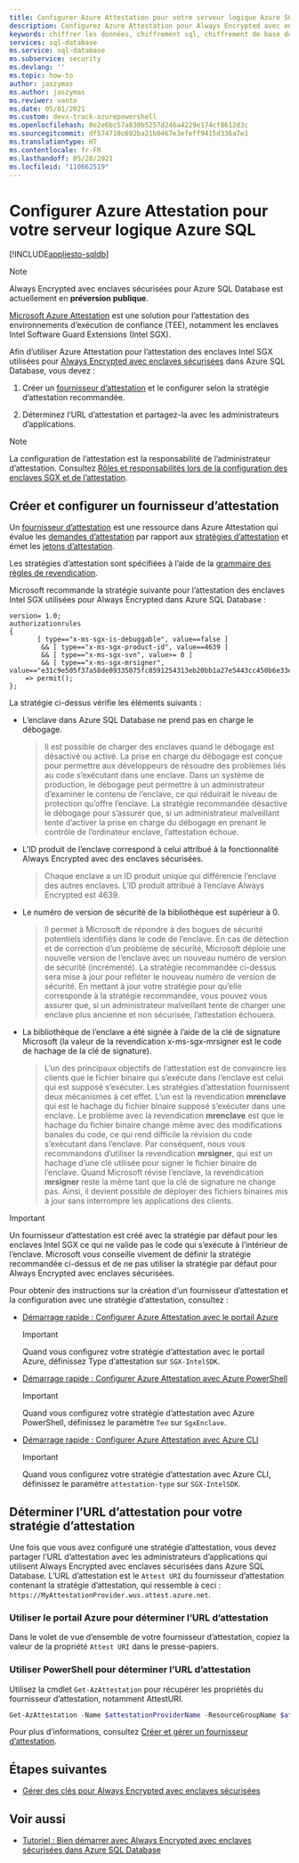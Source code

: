 ```yaml
---
title: Configurer Azure Attestation pour votre serveur logique Azure SQL
description: Configurez Azure Attestation pour Always Encrypted avec enclaves sécurisées dans Azure SQL Database.
keywords: chiffrer les données, chiffrement sql, chiffrement de base de données, données sensibles, Always Encrypted, enclaves sécurisées, SGX, attestation
services: sql-database
ms.service: sql-database
ms.subservice: security
ms.devlang: ''
ms.topic: how-to
author: jaszymas
ms.author: jaszymas
ms.reviwer: vanto
ms.date: 05/01/2021
ms.custom: devx-track-azurepowershell
ms.openlocfilehash: 0e2e6bc57a830b5257d246a4229e174cf8612d3c
ms.sourcegitcommit: df574710c692ba21b0467e3efeff9415d336a7e1
ms.translationtype: HT
ms.contentlocale: fr-FR
ms.lasthandoff: 05/28/2021
ms.locfileid: "110662519"
---
```

# <a name="configure-azure-attestation-for-your-azure-sql-logical-server"></a>Configurer Azure Attestation pour votre serveur logique Azure SQL

[!INCLUDE[appliesto-sqldb](../includes/appliesto-sqldb.md)]

> [!NOTE]
> Always Encrypted avec enclaves sécurisées pour Azure SQL Database est actuellement en **préversion publique**.

[Microsoft Azure Attestation](../../attestation/overview.md) est une solution pour l’attestation des environnements d’exécution de confiance (TEE), notamment les enclaves Intel Software Guard Extensions (Intel SGX). 

Afin d’utiliser Azure Attestation pour l’attestation des enclaves Intel SGX utilisées pour [Always Encrypted avec enclaves sécurisées](/sql/relational-databases/security/encryption/always-encrypted-enclaves) dans Azure SQL Database, vous devez :

1. Créer un [fournisseur d’attestation](../../attestation/basic-concepts.md#attestation-provider) et le configurer selon la stratégie d’attestation recommandée.

2. Déterminez l’URL d’attestation et partagez-la avec les administrateurs d’applications.

> [!NOTE]
> La configuration de l’attestation est la responsabilité de l’administrateur d’attestation. Consultez [Rôles et responsabilités lors de la configuration des enclaves SGX et de l’attestation](always-encrypted-enclaves-plan.md#roles-and-responsibilities-when-configuring-sgx-enclaves-and-attestation).

## <a name="create-and-configure-an-attestation-provider"></a>Créer et configurer un fournisseur d’attestation

Un [fournisseur d’attestation](../../attestation/basic-concepts.md#attestation-provider) est une ressource dans Azure Attestation qui évalue les [demandes d’attestation](../../attestation/basic-concepts.md#attestation-request) par rapport aux [stratégies d’attestation](../../attestation/basic-concepts.md#attestation-request) et émet les [jetons d’attestation](../../attestation/basic-concepts.md#attestation-token). 

Les stratégies d’attestation sont spécifiées à l’aide de la [grammaire des règles de revendication](../../attestation/claim-rule-grammar.md).

Microsoft recommande la stratégie suivante pour l’attestation des enclaves Intel SGX utilisées pour Always Encrypted dans Azure SQL Database :

```output
version= 1.0;
authorizationrules 
{
       [ type=="x-ms-sgx-is-debuggable", value==false ]
        && [ type=="x-ms-sgx-product-id", value==4639 ]
        && [ type=="x-ms-sgx-svn", value>= 0 ]
        && [ type=="x-ms-sgx-mrsigner", value=="e31c9e505f37a58de09335075fc8591254313eb20bb1a27e5443cc450b6e33e5"] 
    => permit();
};
```

La stratégie ci-dessus vérifie les éléments suivants :

- L’enclave dans Azure SQL Database ne prend pas en charge le débogage. 
  > Il est possible de charger des enclaves quand le débogage est désactivé ou activé. La prise en charge du débogage est conçue pour permettre aux développeurs de résoudre des problèmes liés au code s’exécutant dans une enclave. Dans un système de production, le débogage peut permettre à un administrateur d’examiner le contenu de l’enclave, ce qui réduirait le niveau de protection qu’offre l’enclave. La stratégie recommandée désactive le débogage pour s’assurer que, si un administrateur malveillant tente d’activer la prise en charge du débogage en prenant le contrôle de l’ordinateur enclave, l’attestation échoue. 
- L’ID produit de l’enclave correspond à celui attribué à la fonctionnalité Always Encrypted avec des enclaves sécurisées.
  > Chaque enclave a un ID produit unique qui différencie l’enclave des autres enclaves. L’ID produit attribué à l’enclave Always Encrypted est 4639. 
- Le numéro de version de sécurité de la bibliothèque est supérieur à 0.
  > Il permet à Microsoft de répondre à des bogues de sécurité potentiels identifiés dans le code de l’enclave. En cas de détection et de correction d’un problème de sécurité, Microsoft déploie une nouvelle version de l’enclave avec un nouveau numéro de version de sécurité (incrémenté). La stratégie recommandée ci-dessus sera mise à jour pour refléter le nouveau numéro de version de sécurité. En mettant à jour votre stratégie pour qu’elle corresponde à la stratégie recommandée, vous pouvez vous assurer que, si un administrateur malveillant tente de charger une enclave plus ancienne et non sécurisée, l’attestation échouera.
- La bibliothèque de l’enclave a été signée à l’aide de la clé de signature Microsoft (la valeur de la revendication x-ms-sgx-mrsigner est le code de hachage de la clé de signature).
  > L’un des principaux objectifs de l’attestation est de convaincre les clients que le fichier binaire qui s’exécute dans l’enclave est celui qui est supposé s’exécuter. Les stratégies d’attestation fournissent deux mécanismes à cet effet. L’un est la revendication **mrenclave** qui est le hachage du fichier binaire supposé s’exécuter dans une enclave. Le problème avec la revendication **mrenclave** est que le hachage du fichier binaire change même avec des modifications banales du code, ce qui rend difficile la révision du code s’exécutant dans l’enclave. Par conséquent, nous vous recommandons d’utiliser la revendication **mrsigner**, qui est un hachage d’une clé utilisée pour signer le fichier binaire de l’enclave. Quand Microsoft révise l’enclave, la revendication **mrsigner** reste la même tant que la clé de signature ne change pas. Ainsi, il devient possible de déployer des fichiers binaires mis à jour sans interrompre les applications des clients. 

> [!IMPORTANT]
> Un fournisseur d’attestation est créé avec la stratégie par défaut pour les enclaves Intel SGX ce qui ne valide pas le code qui s’exécute à l’intérieur de l’enclave. Microsoft vous conseille vivement de définir la stratégie recommandée ci-dessus et de ne pas utiliser la stratégie par défaut pour Always Encrypted avec enclaves sécurisées.

Pour obtenir des instructions sur la création d’un fournisseur d’attestation et la configuration avec une stratégie d’attestation, consultez :

- [Démarrage rapide : Configurer Azure Attestation avec le portail Azure](../../attestation/quickstart-portal.md)
    > [!IMPORTANT]
    > Quand vous configurez votre stratégie d’attestation avec le portail Azure, définissez Type d’attestation sur `SGX-IntelSDK`.
- [Démarrage rapide : Configurer Azure Attestation avec Azure PowerShell](../../attestation/quickstart-powershell.md)
    > [!IMPORTANT]
    > Quand vous configurez votre stratégie d’attestation avec Azure PowerShell, définissez le paramètre `Tee` sur `SgxEnclave`.
- [Démarrage rapide : Configurer Azure Attestation avec Azure CLI](../../attestation/quickstart-azure-cli.md)
    > [!IMPORTANT]
    > Quand vous configurez votre stratégie d’attestation avec Azure CLI, définissez le paramètre `attestation-type` sur `SGX-IntelSDK`.

## <a name="determine-the-attestation-url-for-your-attestation-policy"></a>Déterminer l’URL d’attestation pour votre stratégie d’attestation

Une fois que vous avez configuré une stratégie d’attestation, vous devez partager l’URL d’attestation avec les administrateurs d’applications qui utilisent Always Encrypted avec enclaves sécurisées dans Azure SQL Database. L’URL d’attestation est le `Attest URI` du fournisseur d’attestation contenant la stratégie d’attestation, qui ressemble à ceci : `https://MyAttestationProvider.wus.attest.azure.net`.

### <a name="use-azure-portal-to-determine-the-attestation-url"></a>Utiliser le portail Azure pour déterminer l’URL d’attestation

Dans le volet de vue d’ensemble de votre fournisseur d’attestation, copiez la valeur de la propriété `Attest URI` dans le presse-papiers. 

### <a name="use-powershell-to-determine-the-attestation-url"></a>Utiliser PowerShell pour déterminer l’URL d’attestation

Utilisez la cmdlet `Get-AzAttestation` pour récupérer les propriétés du fournisseur d’attestation, notamment AttestURI.

```powershell
Get-AzAttestation -Name $attestationProviderName -ResourceGroupName $attestationResourceGroupName
```

Pour plus d’informations, consultez [Créer et gérer un fournisseur d’attestation](../../attestation/quickstart-powershell.md#create-and-manage-an-attestation-provider).

## <a name="next-steps"></a>Étapes suivantes

- [Gérer des clés pour Always Encrypted avec enclaves sécurisées](/sql/relational-databases/security/encryption/always-encrypted-enclaves-manage-keys)

## <a name="see-also"></a>Voir aussi

- [Tutoriel : Bien démarrer avec Always Encrypted avec enclaves sécurisées dans Azure SQL Database](always-encrypted-enclaves-getting-started.md)
